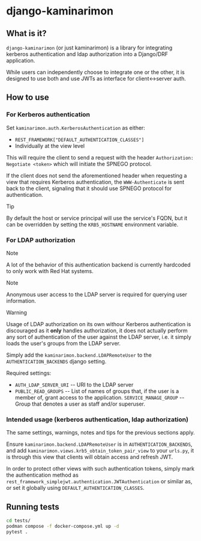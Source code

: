 # django-kaminarimon
## What is it?

`django-kaminarimon` (or just kaminarimon) is a library for integrating
kerberos authentication and ldap authorization into a Django/DRF application.

While users can independently choose to integrate one or the other, it is
designed to use both and use JWTs as interface for client<->server auth.

## How to use

### For Kerberos authentication

Set `kaminarimon.auth.KerberosAuthentication` as either:
* `REST_FRAMEWORK["DEFAULT_AUTHENTICATION_CLASSES"]`
* Individually at the view level

This will require the client to send a request with the header
`Authorization: Negotiate <token>` which will initiate the SPNEGO protocol.

If the client does not send the aforementioned header when requesting a view
that requires Kerberos authentication, the `WWW-Authenticate` is sent back to
the client, signaling that it should use SPNEGO protocol for authentication.

> [!TIP]
> By default the host or service principal will use the service's FQDN, but it
> can be overridden by setting the `KRB5_HOSTNAME` environment variable.

### For LDAP authorization

> [!NOTE]
> A lot of the behavior of this authentication backend is currently hardcoded
> to only work with Red Hat systems.

> [!NOTE]
> Anonymous user access to the LDAP server is required for querying user
> information.

> [!WARNING]
> Usage of LDAP authorization on its own withour Kerberos authentication is
> discouraged as it **only** handles authorization, it does not actually
> perform any sort of authentication of the user against the LDAP server,
> i.e. it simply loads the user's groups from the LDAP server.

Simply add the `kaminarimon.backend.LDAPRemoteUser` to the
`AUTHENTICATION_BACKENDS` django setting.

Required settings:
* `AUTH_LDAP_SERVER_URI` -- URI to the LDAP server
* `PUBLIC_READ_GROUPS` -- List of names of groups that, if the user is a member of,
  grant access to the application.
  `SERVICE_MANAGE_GROUP` -- Group that denotes a user as staff and/or superuser.

### Intended usage (kerberos authentication, ldap authorization)

The same settings, warnings, notes and tips for the previous sections apply.

Ensure `kaminarimon.backend.LDAPRemoteUser` is in `AUTHENTICATION_BACKENDS`,
and add `kaminarimon.views.krb5_obtain_token_pair_view` to your `urls.py`,
it is through this view that clients will obtain access and refresh JWT.

In order to protect other views with such authentication tokens, simply mark the
authentication method as `rest_framework_simplejwt.authentication.JWTAuthentication`
or similar as, or set it globally using `DEFAULT_AUTHENTICATION_CLASSES`.

## Running tests

```bash
cd tests/
podman compose -f docker-compose.yml up -d
pytest .
```
